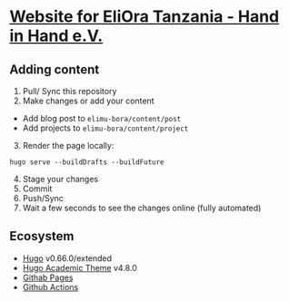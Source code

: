 # [Website for EliOra Tanzania - Hand in Hand e.V.](http://ajfriesen.github.io/elimu-bora)

## Adding content

1. Pull/ Sync this repository
2. Make changes or add your content
  * Add blog post to ```elimu-bora/content/post```
  * Add projects to ```elimu-bora/content/project```
3. Render the page locally:

```hugo serve --buildDrafts --buildFuture```

4. Stage your changes
5. Commit
6. Push/Sync
7. Wait a few seconds to see the changes online (fully automated)

## Ecosystem

* [Hugo](https://gohugo.io/) v0.66.0/extended
* [Hugo Academic Theme](https://sourcethemes.com/academic/) v4.8.0
* [Githab Pages](https://pages.github.com/)
* [Github Actions](https://github.com/features/actions)
